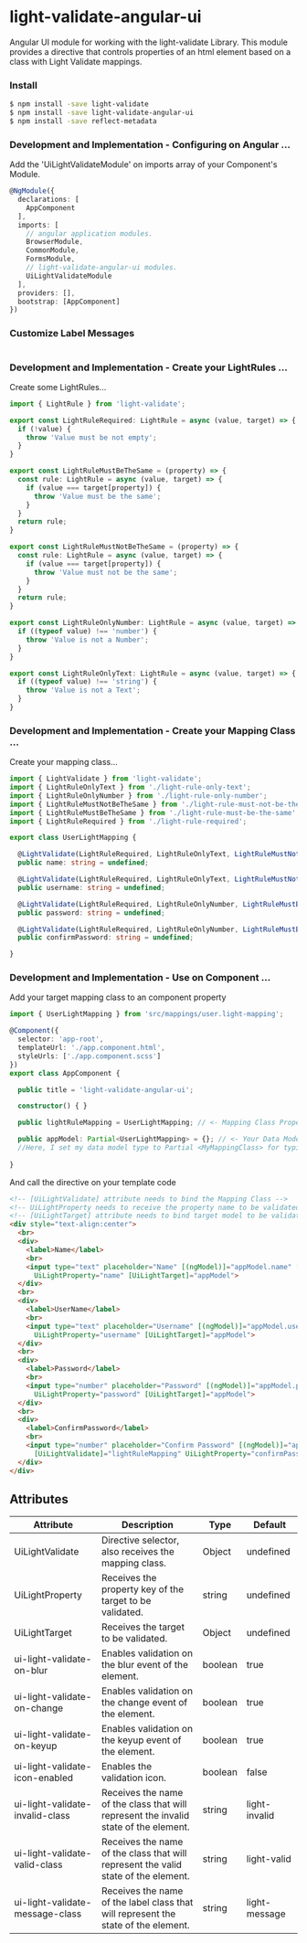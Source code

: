 # light-validate-angular-ui
Angular UI module for working with the light-validate Library.
This module provides a directive that controls properties of an html element based on a class with Light Validate mappings.

### Install

```sh
$ npm install -save light-validate
$ npm install -save light-validate-angular-ui
$ npm install -save reflect-metadata
```

### Development and Implementation - Configuring on Angular ...
Add the 'UiLightValidateModule' on imports array of your Component's Module.
```typescript
@NgModule({
  declarations: [
    AppComponent
  ],
  imports: [
    // angular application modules.
    BrowserModule,
    CommonModule,
    FormsModule,
    // light-validate-angular-ui modules.
    UiLightValidateModule
  ],
  providers: [],
  bootstrap: [AppComponent]
})
```
### Customize Label Messages
```

```


### Development and Implementation - Create your LightRules ...
Create some LightRules...
```typescript
import { LightRule } from 'light-validate';

export const LightRuleRequired: LightRule = async (value, target) => {
  if (!value) {
    throw 'Value must be not empty';
  }
}

export const LightRuleMustBeTheSame = (property) => {
  const rule: LightRule = async (value, target) => {
    if (value === target[property]) {
      throw 'Value must be the same';
    }
  }
  return rule;
}

export const LightRuleMustNotBeTheSame = (property) => {
  const rule: LightRule = async (value, target) => {
    if (value === target[property]) {
      throw 'Value must not be the same';
    }
  }
  return rule;
}

export const LightRuleOnlyNumber: LightRule = async (value, target) => {
  if ((typeof value) !== 'number') {
    throw 'Value is not a Number';
  }
}

export const LightRuleOnlyText: LightRule = async (value, target) => {
  if ((typeof value) !== 'string') {
    throw 'Value is not a Text';
  }
}
```

### Development and Implementation - Create your Mapping Class ...
Create your mapping class...
```typescript
import { LightValidate } from 'light-validate';
import { LightRuleOnlyText } from './light-rule-only-text';
import { LightRuleOnlyNumber } from './light-rule-only-number';
import { LightRuleMustNotBeTheSame } from './light-rule-must-not-be-the-same';
import { LightRuleMustBeTheSame } from './light-rule-must-be-the-same';
import { LightRuleRequired } from './light-rule-required';

export class UserLightMapping {

  @LightValidate(LightRuleRequired, LightRuleOnlyText, LightRuleMustNotBeTheSame('username'))
  public name: string = undefined;

  @LightValidate(LightRuleRequired, LightRuleOnlyText, LightRuleMustNotBeTheSame('name'))
  public username: string = undefined;

  @LightValidate(LightRuleRequired, LightRuleOnlyNumber, LightRuleMustBeTheSame('confirmPassword'))
  public password: string = undefined;

  @LightValidate(LightRuleRequired, LightRuleOnlyNumber, LightRuleMustBeTheSame('password'))
  public confirmPassword: string = undefined;

}
```

### Development and Implementation - Use on Component ...
Add your target mapping class to an component property

```typescript
import { UserLightMapping } from 'src/mappings/user.light-mapping';

@Component({
  selector: 'app-root',
  templateUrl: './app.component.html',
  styleUrls: ['./app.component.scss']
})
export class AppComponent {

  public title = 'light-validate-angular-ui';

  constructor() { }

  public lightRuleMapping = UserLightMapping; // <- Mapping Class Property

  public appModel: Partial<UserLightMapping> = {}; // <- Your Data Model.
  //Here, I set my data model type to Partial <MyMappingClass> for typing purposes only, the typing code is optional, but the object to be validated must follow the interface of the target mapping class.
  
}

```

And call the directive on your template code
```html
<!-- [UiLightValidate] attribute needs to bind the Mapping Class -->
<!-- UiLightProperty needs to receive the property name to be validated on directive -->
<!-- [UiLightTarget] attribute needs to bind target model to be validate on directive-->
<div style="text-align:center">
  <br>
  <div>
    <label>Name</label>
    <br>
    <input type="text" placeholder="Name" [(ngModel)]="appModel.name" [UiLightValidate]="lightRuleMapping"
      UiLightProperty="name" [UiLightTarget]="appModel">
  </div>
  <br>
  <div>
    <label>UserName</label>
    <br>
    <input type="text" placeholder="Username" [(ngModel)]="appModel.username" [UiLightValidate]="lightRuleMapping"
      UiLightProperty="username" [UiLightTarget]="appModel">
  </div>
  <br>
  <div>
    <label>Password</label>
    <br>
    <input type="number" placeholder="Password" [(ngModel)]="appModel.password" [UiLightValidate]="lightRuleMapping"
      UiLightProperty="password" [UiLightTarget]="appModel">
  </div>
  <br>
  <div>
    <label>ConfirmPassword</label>
    <br>
    <input type="number" placeholder="Confirm Password" [(ngModel)]="appModel.confirmPassword"
      [UiLightValidate]="lightRuleMapping" UiLightProperty="confirmPassword" [UiLightTarget]="appModel">
  </div>
</div>
```

## Attributes

| Attribute                       	| Description                                                                          	| Type    	| Default       	|
|---------------------------------	|--------------------------------------------------------------------------------------	|---------	|---------------	|
| UiLightValidate                 	| Directive selector, also receives the mapping class.                                 	| Object  	| undefined     	|
| UiLightProperty                 	| Receives the property key of the target to be validated.                             	| string  	| undefined     	|
| UiLightTarget                   	| Receives the target to be validated.                                                 	| Object  	| undefined     	|
| ui-light-validate-on-blur       	| Enables validation on the blur event of the element.                                 	| boolean 	| true          	|
| ui-light-validate-on-change     	| Enables validation on the change event of the element.                               	| boolean 	| true          	|
| ui-light-validate-on-keyup      	| Enables validation on the keyup event of the element.                                	| boolean 	| true          	|
| ui-light-validate-icon-enabled  	| Enables the validation icon.                                                         	| boolean 	| false         	|
| ui-light-validate-invalid-class 	| Receives the name of the class that will represent the invalid state of the element. 	| string  	| light-invalid 	|
| ui-light-validate-valid-class   	| Receives the name of the class that will represent the valid state of the element.   	| string  	| light-valid   	|
| ui-light-validate-message-class 	| Receives the name of the label class that will represent the state of the element.   	| string  	| light-message 	|
